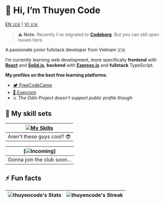 # 👋 Hi, I’m Thuyen Code

[EN 🇬🇧](#-hi-im-thuyen-code) | [VI 🇻🇳](./README.🇻🇳.md)

> ⚠️ **Note:** Recently I've migrated to [**Codeberg**](https://codeberg.org/thuyencode/). But you can still open issues here.

A passionate junior fullstack developer from Vietnam 🇻🇳

I’m currently learning web development, more specifically **frontend** with [**React**](https://react.dev) and [**Solid.js**](https://solidjs.com), **backend** with [**Express.js**](https://expressjs.com/) and **fullstack** TypeScript.

**My profiles on the best free learning platforms:**

- [🏕️ FreeCodeCamp](https://www.freecodecamp.org/thuyencode)
- [💪 Exercism](https://exercism.org/profiles/thuyencode)
- ⚔️ _The Odin Project doesn't support public profile though_

## 🧰 My skill sets

| [![My Skills](https://go-skill-icons.vercel.app/api/icons?i=linux,git,js,ts,html,css,tailwind,react,solidjs,reactquery,express,drizzle&perline=6)](https://github.com/LelouchFR/skill-icons) |
| :------------------------------------------------------------------------------------------------------------------------------------------------------------------------------------------: |
|                                                                                  Aren't these guys cool? 😎                                                                                  |

| [![Incoming](https://go-skill-icons.vercel.app/api/icons?i=elysia,reactrouter,godot,vala,c)] |
| :------------------------------------------------------------------------------------------: |
|                                 Gonna join the club soon...                                  |

## ⚡ Fun facts

| ![thuyencode's Stats](https://github-readme-stats.vercel.app/api?username=thuyencode&theme=blueberry&show_icons=true&hide_border=true&count_private=true) | ![thuyencode's Streak](https://github-readme-streak-stats.herokuapp.com/?user=thuyencode&theme=blueberry&hide_border=true) |
| :-------------------------------------------------------------------------------------------------------------------------------------------------------: | :------------------------------------------------------------------------------------------------------------------------: |

<!-- | ![thuyencode's Top Languages](https://github-readme-stats.vercel.app/api/top-langs/?username=thuyencode&theme=blueberry&show_icons=true&hide_border=true&layout=compact) | You're the person number ![thuyencode's visitor counts](https://profile-counter.glitch.me/thuyencode/count.svg) to read this | -->
